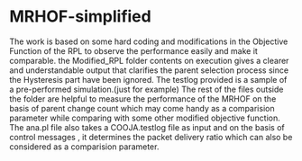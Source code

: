 # MRHOF-simplified
The work is based on some hard coding and modifications in the Objective Function of the RPL to observe the performance easily and make it comparable.
the Modified_RPL folder contents on execution gives a clearer and understandable output that clarifies the parent selection process since the Hysteresis part have been ignored.
The testlog provided is a sample of a pre-performed simulation.(just for example)
The rest of the files outside the folder are helpful to measure the performance of the MRHOF on the basis of parent change count which may come handy as a comparision parameter while comparing with some other modified objective function.
The ana.pl file also takes a COOJA.testlog file as input and on the basis of control messages , it determines the packet delivery ratio which can also be considered as a comparision parameter.
